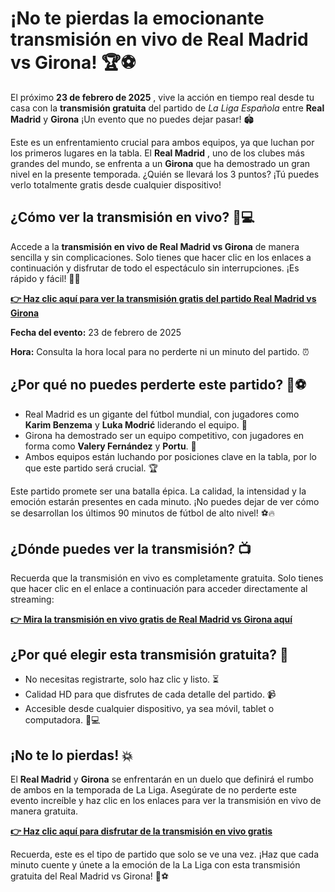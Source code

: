 # ¡No te pierdas la emocionante transmisión en vivo de Real Madrid vs Girona! 🏆⚽

El próximo **23 de febrero de 2025** , vive la acción en tiempo real desde tu casa con la **transmisión gratuita** del partido de _La Liga Española_ entre **Real Madrid** y **Girona** ¡Un evento que no puedes dejar pasar! 🏟️

Este es un enfrentamiento crucial para ambos equipos, ya que luchan por los primeros lugares en la tabla. El **Real Madrid** , uno de los clubes más grandes del mundo, se enfrenta a un **Girona** que ha demostrado un gran nivel en la presente temporada. ¿Quién se llevará los 3 puntos? ¡Tú puedes verlo totalmente gratis desde cualquier dispositivo!

## ¿Cómo ver la transmisión en vivo? 📱💻

Accede a la **transmisión en vivo de Real Madrid vs Girona** de manera sencilla y sin complicaciones. Solo tienes que hacer clic en los enlaces a continuación y disfrutar de todo el espectáculo sin interrupciones. ¡Es rápido y fácil! 🎥✨

[**👉 Haz clic aquí para ver la transmisión gratis del partido Real Madrid vs Girona**](https://tinyurl.com/livestreamfreeo?st=Real+Madrid+vs+Girona&si=gh)

**Fecha del evento:** 23 de febrero de 2025

**Hora:** Consulta la hora local para no perderte ni un minuto del partido. ⏰

## ¿Por qué no puedes perderte este partido? 🤔⚽

- Real Madrid es un gigante del fútbol mundial, con jugadores como **Karim Benzema** y **Luka Modrić** liderando el equipo. 💪
- Girona ha demostrado ser un equipo competitivo, con jugadores en forma como **Valery Fernández** y **Portu**. 🌟
- Ambos equipos están luchando por posiciones clave en la tabla, por lo que este partido será crucial. 🏆

Este partido promete ser una batalla épica. La calidad, la intensidad y la emoción estarán presentes en cada minuto. ¡No puedes dejar de ver cómo se desarrollan los últimos 90 minutos de fútbol de alto nivel! ⚽🔥

## ¿Dónde puedes ver la transmisión? 📺

Recuerda que la transmisión en vivo es completamente gratuita. Solo tienes que hacer clic en el enlace a continuación para acceder directamente al streaming:

[**👉 Mira la transmisión en vivo gratis de Real Madrid vs Girona aquí**](https://tinyurl.com/livestreamfreeo?st=Real+Madrid+vs+Girona&si=gh)

## ¿Por qué elegir esta transmisión gratuita? 🤩

- No necesitas registrarte, solo haz clic y listo. ⏳
- Calidad HD para que disfrutes de cada detalle del partido. 📹
- Accesible desde cualquier dispositivo, ya sea móvil, tablet o computadora. 📱💻

## ¡No te lo pierdas! 💥

El **Real Madrid** y **Girona** se enfrentarán en un duelo que definirá el rumbo de ambos en la temporada de La Liga. Asegúrate de no perderte este evento increíble y haz clic en los enlaces para ver la transmisión en vivo de manera gratuita.

[**👉 Haz clic aquí para disfrutar de la transmisión en vivo gratis**](https://tinyurl.com/livestreamfreeo?st=Real+Madrid+vs+Girona&si=gh)

Recuerda, este es el tipo de partido que solo se ve una vez. ¡Haz que cada minuto cuente y únete a la emoción de la La Liga con esta transmisión gratuita del Real Madrid vs Girona! 🎉⚽
